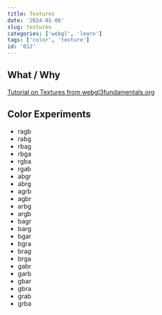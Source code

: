 ```yaml
---
title: Textures
date: '2024-01-06'
slug: textures
categories: ['webgl', 'learn']
tags: ['color', 'texture']
id: '012'
---
```


## What / Why

[Tutorial on Textures from webgl3fundamentals.org](https://webgl2fundamentals.org/webgl/lessons/webgl-image-processing.html)

## Color Experiments

- ragb
- rabg
- rbag
- rbga
- rgba
- rgab
- abgr
- abrg
- agrb
- agbr
- arbg
- argb
- bagr
- barg
- bgar
- bgra
- brag
- brga
- gabr
- garb
- gbar
- gbra
- grab
- grba
